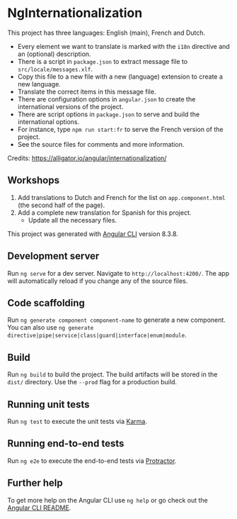 # NgInternationalization

This project has three languages: English (main), French and Dutch.

- Every element we want to translate is marked with the `i18n` directive and an (optional) description.
- There is a script in `package.json` to extract message file to `src/locale/messages.xlf`.
- Copy this file to a new file with a new (language) extension to create a new language.
- Translate the correct items in this message file.
- There are configuration options in `angular.json` to create the international versions of the project.
- There are script options in `package.json` to serve and build the international options.
- For instance, type `npm run start:fr` to serve the French version of the project.
- See the source files for comments and more information.

Credits: https://alligator.io/angular/internationalization/

## Workshops
1. Add translations to Dutch and French for the list on `app.component.html` (the second half of the page).
1. Add a complete new translation for Spanish for this project.
    - Update all the necessary files.

This project was generated with [Angular CLI](https://github.com/angular/angular-cli) version 8.3.8.

## Development server

Run `ng serve` for a dev server. Navigate to `http://localhost:4200/`. The app will automatically reload if you change any of the source files.

## Code scaffolding

Run `ng generate component component-name` to generate a new component. You can also use `ng generate directive|pipe|service|class|guard|interface|enum|module`.

## Build

Run `ng build` to build the project. The build artifacts will be stored in the `dist/` directory. Use the `--prod` flag for a production build.

## Running unit tests

Run `ng test` to execute the unit tests via [Karma](https://karma-runner.github.io).

## Running end-to-end tests

Run `ng e2e` to execute the end-to-end tests via [Protractor](http://www.protractortest.org/).

## Further help

To get more help on the Angular CLI use `ng help` or go check out the [Angular CLI README](https://github.com/angular/angular-cli/blob/master/README.md).
